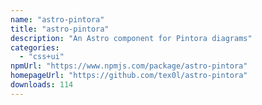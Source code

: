 ```yaml
---
name: "astro-pintora"
title: "astro-pintora"
description: "An Astro component for Pintora diagrams"
categories:
  - "css+ui"
npmUrl: "https://www.npmjs.com/package/astro-pintora"
homepageUrl: "https://github.com/tex0l/astro-pintora"
downloads: 114
---
```

